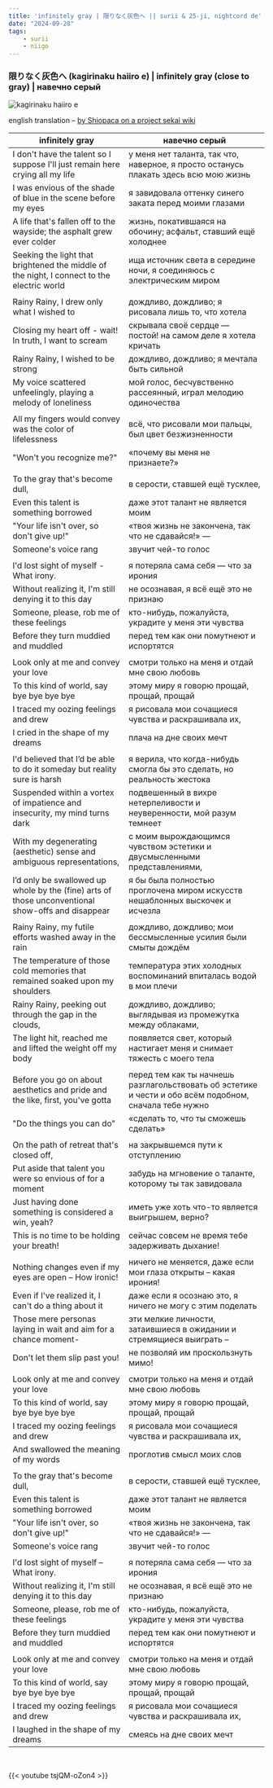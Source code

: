 ```yaml
---
title: 'infinitely gray | 限りなく灰色へ || surii & 25-ji, nightcord de'
date: "2024-09-28"
tags:
    - surii
    - niigo
---
```


### 限りなく灰色へ (kagirinaku haiiro e) | infinitely gray (close to gray) | навечно серый

![kagirinaku haiiro e](images/niigo/songs/Kagirinaku_Haiiro_e_Game_Cover.heic)

english translation – [by Shiopaca on a project sekai wiki](https://projectsekai.fandom.com/wiki/Kagirinaku_Haiiro_e)

infinitely gray | навечно серый
--|--
I don't have the talent so I suppose I'll just remain here crying all my life | у меня нет таланта, так что, наверное, я просто останусь плакать здесь всю мою жизнь
I was envious of the shade of blue in the scene before my eyes | я завидовала оттенку синего заката перед моими глазами
A life that's fallen off to the wayside; the asphalt grew ever colder | жизнь, покатившаяся на обочину; асфальт, ставший ещё холоднее
Seeking the light that brightened the middle of the night, I connect to the electric world | ища источник света в середине ночи, я соединяюсь с электрическим миром
|||
Rainy Rainy, I drew only what I wished to | дождливо, дождливо; я рисовала лишь то, что хотела
Closing my heart off - wait! In truth, I want to scream | скрывала своё сердце — постой! на самом деле я хотела кричать
Rainy Rainy, I wished to be strong | дождливо, дождливо; я мечтала быть сильной
My voice scattered unfeelingly, playing a melody of loneliness | мой голос, бесчувственно рассеянный, играл мелодию одиночества
|||
All my fingers would convey was the color of lifelessness | всё, что рисовали мои пальцы, был цвет безжизненности
"Won't you recognize me?" | «почему вы меня не признаете?» 
|||
To the gray that's become dull, | в серости, ставшей ещё тусклее,
Even this talent is something borrowed | даже этот талант не является моим
"Your life isn't over, so don't give up!" | «твоя жизнь не закончена, так что не сдавайся!» —
Someone's voice rang | звучит чей-то голос
|||
I'd lost sight of myself - What irony. | я потеряла сама себя — что за ирония
Without realizing it, I'm still denying it to this day | не осознавая, я всё ещё это не признаю
Someone, please, rob me of these feelings | кто-нибудь, пожалуйста, украдите у меня эти чувства
Before they turn muddied and muddled | перед тем как они помутнеют и испортятся
|||
Look only at me and convey your love | смотри только на меня и отдай мне свою любовь
To this kind of world, say bye bye bye bye | этому миру я говорю прощай, прощай, прощай
I traced my oozing feelings and drew | я рисовала мои сочащиеся чувства и раскрашивала их,
I cried in the shape of my dreams | плача на дне своих мечт
|||
I'd believed that I’d be able to do it someday but reality sure is harsh | я верила, что когда-нибудь смогла бы это сделать, но реальность жестока
Suspended within a vortex of impatience and insecurity, my mind turns dark | подвешенный в вихре нетерпеливости и неуверенности, мой разум темнеет
With my degenerating (aesthetic) sense and ambiguous representations, | с моим вырождающимся чувством эстетики и двусмысленными представлениями,
I’d only be swallowed up whole by the (fine) arts of those unconventional show-offs and disappear | я бы была полностью проглочена миром искусств нешаблонных выскочек и исчезла
|||
Rainy Rainy, my futile efforts washed away in the rain | дождливо, дождливо; мои бессмысленные усилия были смыты дождём
The temperature of those cold memories that remained soaked upon my shoulders | температура этих холодных воспоминаний впиталась водой в мои плечи
Rainy Rainy, peeking out through the gap in the clouds, | дождливо, дождливо; выглядывая из промежутка между облаками,
The light hit, reached me and lifted the weight off my body | появляется свет, который настигает меня и снимает тяжесть с моего тела
|||
Before you go on about aesthetics and pride and the like, first, you've gotta | перед тем как ты начнешь разглагольствовать об эстетике и чести и обо всём подобном, сначала тебе нужно
"Do the things you can do" | «сделать то, что ты сможешь сделать»
|||
On the path of retreat that's closed off, | на закрывшемся пути к отступлению
Put aside that talent you were so envious of for a moment | забудь на мгновение о таланте, которому ты так завидовала
Just having done something is considered a win, yeah? | иметь уже хоть что-то является выигрышем, верно?
This is no time to be holding your breath! | сейчас совсем не время тебе задерживать дыхание!
|||
Nothing changes even if my eyes are open – How ironic! | ничего не меняется, даже если мои глаза открыты – какая ирония!
Even if I've realized it, I can't do a thing about it | даже если я осознаю это, я ничего не могу с этим поделать
Those mere personas laying in wait and aim for a chance moment- | эти мелкие личности, затаившиеся в ожидании и стремящиеся выиграть –
Don't let them slip past you! | не позволяй им проскользнуть мимо!
|||
Look only at me and convey your love | смотри только на меня и отдай мне свою любовь
To this kind of world, say bye bye bye bye | этому миру я говорю прощай, прощай, прощай
I traced my oozing feelings and drew | я рисовала мои сочащиеся чувства и раскрашивала их,
And swallowed the meaning of my words | проглотив смысл моих слов
|||
To the gray that's become dull, | в серости, ставшей ещё тусклее,
Even this talent is something borrowed | даже этот талант не является моим
"Your life isn't over, so don't give up!" | «твоя жизнь не закончена, так что не сдавайся!» —
Someone's voice rang | звучит чей-то голос
|||
I'd lost sight of myself – What irony. | я потеряла сама себя — что за ирония
Without realizing it, I'm still denying it to this day | не осознавая, я всё ещё это не признаю
Someone, please, rob me of these feelings | кто-нибудь, пожалуйста, украдите у меня эти чувства
Before they turn muddied and muddled | перед тем как они помутнеют и испортятся
|||
Look only at me and convey your love | смотри только на меня и отдай мне свою любовь
To this kind of world, say bye bye bye bye | этому миру я говорю прощай, прощай, прощай
I traced my oozing feelings and drew | я рисовала мои сочащиеся чувства и раскрашивала их,
I laughed in the shape of my dreams | смеясь на дне своих мечт

<br>

{{< youtube tsjQM-oZon4 >}}